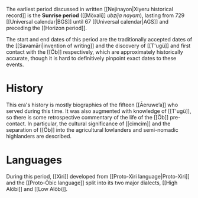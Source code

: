 The earliest period discussed in written [[Nejinayon|Xiyeru historical record]] is the **Sunrise period** ([[Möxali]] *ubzíja nayam*), lasting from 729 [[Universal calendar|BGS]] until 67 [[Universal calendar|AGS]] and preceding the [[Horizon period]].

The start and end dates of this period are the traditionally accepted dates of the [[Savamāri|invention of writing]] and the discovery of [[T'ugü]] and first contact with the [[Öb]] respectively, which are approximately historically accurate, though it is hard to definitively pinpoint exact dates to these events.
# History
This era's history is mostly biographies of the fifteen [[Āeruweʼa]] who served during this time. It was also augmented with knowledge of [[T'ugü]], so there is some retrospective commentary of the life of the [[Öb]] pre-contact. In particular, the cultural significance of [[cimcim]] and the separation of [[Öb]] into the agricultural lowlanders and semi-nomadic highlanders are described.
# Languages
During this period, [[Xiri]] developed from [[Proto-Xiri language|Proto-Xiri]] and the [[Proto-Öbic language]] split into its two major dialects, [[High Alöbi]] and [[Low Alöbi]].